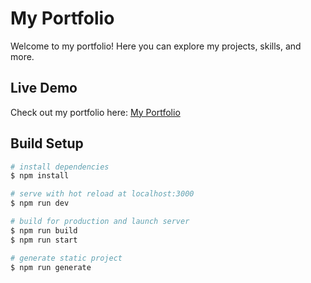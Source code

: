 # My Portfolio

Welcome to my portfolio! Here you can explore my projects, skills, and more.

## Live Demo

Check out my portfolio here: [My Portfolio](https://saiprathyushaportfolio-metguyryd-sai-prathyushas-projects.vercel.app)

## Build Setup

```bash
# install dependencies
$ npm install

# serve with hot reload at localhost:3000
$ npm run dev

# build for production and launch server
$ npm run build
$ npm run start

# generate static project
$ npm run generate
